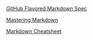 [GitHub Flavored Markdown Spec](https://github.github.com/gfm/)

[Mastering Markdown](https://guides.github.com/features/mastering-markdown/)

[Markdown Cheatsheet](https://github.com/adam-p/markdown-here/wiki/Markdown-Cheatsheet)
